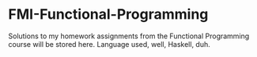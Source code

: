 # FMI-Functional-Programming
Solutions to my homework assignments from the Functional Programming course will be stored here. Language used, well, Haskell, duh.
